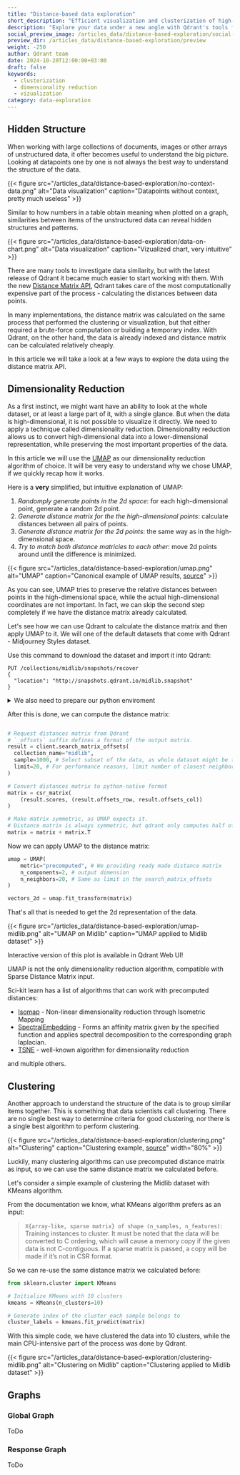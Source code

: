 ```yaml
---
title: "Distance-based data exploration"
short_description: "Efficient visualization and clusterization of high-dimensional data with Qdrant"
description: "Explore your data under a new angle with Qdrant's tools for dimensionality reduction, clusterization, and visualization."
social_preview_image: /articles_data/distance-based-exploration/social-preview.jpg
preview_dir: /articles_data/distance-based-exploration/preview
weight: -250
author: Qdrant team
date: 2024-10-20T12:00:00+03:00
draft: false
keywords:
  - clusterization
  - dimensionality reduction
  - vizualization
category: data-exploration
---
```



## Hidden Structure

When working with large collections of documents, images or other arrays of unstructured data, it ofter becomes useful to understand the big picture.
Looking at datapoints one by one is not always the best way to understand the structure of the data.

{{< figure src="/articles_data/distance-based-exploration/no-context-data.png" alt="Data visualization" caption="Datapoints without context, pretty much useless" >}}

Similar to how numbers in a table obtain meaning when plotted on a graph, similarities between items of the unstructured data can reveal hidden structures and patterns.

{{< figure src="/articles_data/distance-based-exploration/data-on-chart.png" alt="Data visualization" caption="Vizualized chart, very intuitive" >}}

There are many tools to investigate data similarity, but with the latest release of Qdrant it became much easier to start working with them.
With the new [Distance Matrix API](/documentation/concepts/explore/#distance-matrix), Qdrant takes care of the most computationally expensive part of the process - calculating the distances between data points.

In many implementations, the distance matrix was calculated on the same process that performed the clustering or visualization, but that either required a brute-force computation or building a temporary index.
With Qdrant, on the other hand, the data is already indexed and distance matrix can be calculated relatively cheaply.

In this article we will take a look at a few ways to explore the data using the distance matrix API.

## Dimensionality Reduction

As a first instinct, we might want have an ability to look at the whole dataset, or at least a large part of it, with a single glance.
But when the data is high-dimensional, it is not possible to visualize it directly. We need to apply a technique called dimensionality reduction.
Dimensionality reduction allows us to convert high-dimensional data into a lower-dimensional representation, while preserving the most important properties of the data.

In this article we will use the [UMAP](https://github.com/lmcinnes/umap) as our dimensionality reduction algorithm of choice.
It will be very easy to understand why we chose UMAP, if we quickly recap how it works.

Here is a **very** simplified, but intuitive explanation of UMAP:

1. *Randomply generate points in the 2d space*: for each high-dimensional point, generate a random 2d point.
1. *Generate distance matrix for the the high-dimensional points*: calculate distances between all pairs of points.
1. *Generate distance matrix for the 2d points*:  the same way as in the high-dimensional space.
1. *Try to match both distance matricies to each other*: move 2d points around until the difference is minimized.

{{< figure src="/articles_data/distance-based-exploration/umap.png" alt="UMAP" caption="Canonical example of UMAP results, [source](https://github.com/lmcinnes/umap?tab=readme-ov-file#performance-and-examples)" >}}

As you can see, UMAP tries to preserve the relative distances between points in the high-dimensional space, while the actual high-dimensional coordinates are not important.
In fact, we can skip the second step completely if we have the distance matrix already calculated.

Let's see how we can use Qdrant to calculate the distance matrix and then apply UMAP to it.
We will one of the default datasets that come with Qdrant - Midjourney Styles dataset.

Use this command to download the dataset and import it into Qdrant:

```http
PUT /collections/midlib/snapshots/recover
{
  "location": "http://snapshots.qdrant.io/midlib.snapshot"
}
```

<details>
<summary>We also need to prepare our python enviroment</summary>

```bash
pip install umap-learn seaborn matplotlib qdrant-client
```

Import the necessary libraries:

```python
# Used to talk to Qdrant
from qdrant_client import QdrantClient
# Package with original UMAP implementation
from umap import UMAP
# Python implementation for sparse matrices
from scipy.sparse import csr_matrix
# For vizualization
import seaborn as sns
```

Establish connection to Qdrant:

```python
client = QdrantClient("http://localhost:6333")
```

</details>

After this is done, we can compute the distance matrix:

```python

# Request distances matrix from Qdrant
# `_offsets` suffix defines a format of the output matrix.
result = client.search_matrix_offsets(
  collection_name="midlib",
  sample=1000, # Select subset of the data, as whole dataset might be too large
  limit=20, # For performance reasons, limit number of closest neighbors to consider
)

# Convert distances matrix to python-native format 
matrix = csr_matrix(
    (result.scores, (result.offsets_row, result.offsets_col))
)

# Make matrix symmetric, as UMAP expects it.
# Distance matrix is always symmetric, but qdrant only computes half of it.
matrix = matrix + matrix.T
```

Now we can apply UMAP to the distance matrix:

```python
umap = UMAP(
    metric="precomputed", # We providing ready made distance matrix
    n_components=2, # output dimension
    n_neighbors=20, # Same as limit in the search_matrix_offsets
)

vectors_2d = umap.fit_transform(matrix)
```

That's all that is needed to get the 2d representation of the data.

{{< figure src="/articles_data/distance-based-exploration/umap-midlib.png" alt="UMAP on Midlib" caption="UMAP applied to Midlib dataset" >}}

<aside role="status">Interactive version of this plot is available in Qdrant Web UI!</aside>

UMAP is not the only dimensionality reduction algorithm, compatible with Sparse Distance Matrix input.

Sci-kit learn has a list of algorithms that can work with precomputed distances:

- [Isomap](https://scikit-learn.org/stable/modules/generated/sklearn.manifold.Isomap.html) - Non-linear dimensionality reduction through Isometric Mapping
- [SpectralEmbedding](https://scikit-learn.org/stable/modules/generated/sklearn.manifold.SpectralEmbedding.html) - Forms an affinity matrix given by the specified function and applies spectral decomposition to the corresponding graph laplacian.
- [TSNE](https://scikit-learn.org/stable/modules/generated/sklearn.manifold.TSNE.html) - well-known algorithm for dimensionality reduction

and multiple others.

## Clustering

Another approach to understand the structure of the data is to group similar items together. This is something that data scientists call clustering.
There are no single best way to determine criteria for good clustering, nor there is a single best algorithm to perform clustering. 

{{< figure src="/articles_data/distance-based-exploration/clustering.png" alt="Clustering" caption="Clustering example, [source](https://scikit-learn.org/)" width="80%" >}}

Luckily, many clustering algorithms can use precomputed distance matrix as input, so we can use the same distance matrix we calculated before.

Let's consider a simple example of clustering the Midlib dataset with KMeans algorithm.

From the documentation we know, what KMeans algorithm prefers as an input: 


> `X{array-like, sparse matrix} of shape (n_samples, n_features)`:  
> Training instances to cluster. It must be noted that the data will be converted to C ordering, which will cause a memory copy if the given data is not C-contiguous. If a sparse matrix is passed, a copy will be made if it’s not in CSR format.


So we can re-use the same distance matrix we calculated before:


```python
from sklearn.cluster import KMeans

# Initialize KMeans with 10 clusters
kmeans = KMeans(n_clusters=10)

# Generate index of the cluster each sample belongs to
cluster_labels = kmeans.fit_predict(matrix)
```

With this simple code, we have clustered the data into 10 clusters, while the main CPU-intensive part of the process was done by Qdrant.

{{< figure src="/articles_data/distance-based-exploration/clustering-midlib.png" alt="Clustering on Midlib" caption="Clustering applied to Midlib dataset" >}}





## Graphs

### Global Graph

ToDo

### Response Graph

ToDo